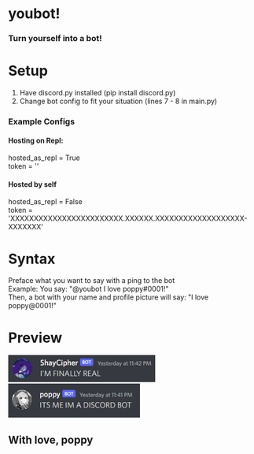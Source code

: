 # youbot!
### Turn yourself into a bot!

# Setup
1. Have discord.py installed (pip install discord.py)   
2. Change bot config to fit your situation (lines 7 - 8 in main.py)  
### Example Configs
#### Hosting on Repl:
hosted_as_repl = True   
token = ''  
#### Hosted by self
hosted_as_repl = False   
token = 'XXXXXXXXXXXXXXXXXXXXXXXX.XXXXXX.XXXXXXXXXXXXXXXXXXX-XXXXXXX'  

# Syntax
Preface what you want to say with a ping to the bot  
Example: You say: "@youbot I love poppy#0001!"  
Then, a bot with your name and profile picture will say: "I love poppy@0001!"  

# Preview
<img src=https://raw.githubusercontent.com/ignpoppyseed/youbot/main/preview/preview1.png> </br>
<img src=https://raw.githubusercontent.com/ignpoppyseed/youbot/main/preview/preview2.png>

## With love, poppy

